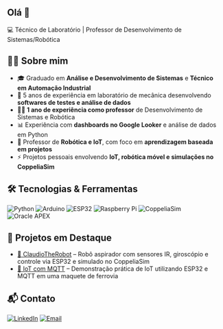 ## Olá 👋


💻 Técnico de Laboratório | Professor de Desenvolvimento de Sistemas/Robótica 


## 👨‍💻 Sobre mim
- 🎓 Graduado em **Análise e Desenvolvimento de Sistemas** e **Técnico em Automação Industrial**  
- 🧪 5 anos de experiência em laboratório de mecânica desenvolvendo **softwares de testes e análise de dados**
- 👨‍🏫 **1 ano de experiência como professor** de Desenvolvimento de Sistemas e Robótica  
- 📊 Experiência com **dashboards no Google Looker** e análise de dados em Python  
- 🤖 Professor de **Robótica e IoT**, com foco em **aprendizagem baseada em projetos**  
- ⚡ Projetos pessoais envolvendo **IoT, robótica móvel e simulações no CoppeliaSim**  

## 🛠️ Tecnologias & Ferramentas

![Python](https://img.shields.io/badge/-Python-3776AB?style=for-the-badge&logo=python&logoColor=white)
![Arduino](https://img.shields.io/badge/-Arduino-00979D?style=for-the-badge&logo=arduino&logoColor=white)
![ESP32](https://img.shields.io/badge/-ESP32-000000?style=for-the-badge&logo=espressif&logoColor=white)
![Raspberry Pi](https://img.shields.io/badge/-Raspberry%20Pi-A22846?style=for-the-badge&logo=raspberrypi&logoColor=white)
![CoppeliaSim](https://img.shields.io/badge/-CoppeliaSim-FF6F00?style=for-the-badge&logoColor=white)
![Oracle APEX](https://img.shields.io/badge/-Oracle%20APEX-F80000?style=for-the-badge&logo=oracle&logoColor=white)



## 🚀 Projetos em Destaque

- [🤖 ClaudioTheRobot](https://github.com/OProfJoao/ClaudioTheRobot) – Robô aspirador com sensores IR, giroscópio e controle via ESP32 e simulado no CoppeliaSim  
- [📡 IoT com MQTT](https://github.com/OProfJoao/ESP_TRAIN_MQTT.git) – Demonstração prática de IoT utilizando ESP32 e MQTT em uma maquete de ferrovia 


## 📬 Contato

[![LinkedIn](https://img.shields.io/badge/LinkedIn-0077B5?style=for-the-badge&logo=linkedin&logoColor=white)](https://www.linkedin.com/in/joaobornelli)
[![Email](https://img.shields.io/badge/Email-D14836?style=for-the-badge&logo=gmail&logoColor=white)](mailto:joaoluisbornelli@gmail.com)